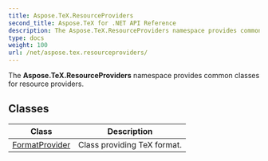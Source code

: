 ```yaml
---
title: Aspose.TeX.ResourceProviders
second_title: Aspose.TeX for .NET API Reference
description: The Aspose.TeX.ResourceProviders namespace provides common classes for resource providers
type: docs
weight: 100
url: /net/aspose.tex.resourceproviders/
---
```

The **Aspose.TeX.ResourceProviders** namespace provides common classes for resource providers.

## Classes

| Class | Description |
| --- | --- |
| [FormatProvider](./formatprovider/) | Class providing TeX format. |


